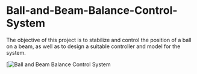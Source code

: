 # Ball-and-Beam-Balance-Control-System

The objective of this project is to stabilize and control the position of a ball on a beam, as well as to design a suitable controller and model for the system.

[![Ball and Beam Balance Control System](https://github.com/ameer-alwadiya/Ball-and-Beam-Balance-Control-System/assets/127532790/7423c8db-13be-42a2-8d2c-49c916de22fa)

<!-- Continue with the rest of your README content -->
